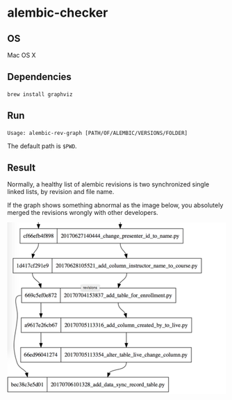 # alembic-checker

## OS
Mac OS X

## Dependencies
`brew install graphviz`

## Run

`Usage: alembic-rev-graph [PATH/OF/ALEMBIC/VERSIONS/FOLDER]`

The default path is `$PWD`.

## Result
Normally, a healthy list of alembic revisions is two synchronized single linked lists, by revision and file name.

If the graph shows something abnormal as the image below, you absolutely merged the revisions wrongly with other developers.

![alembic-revision-in-wrong-sort](https://github.com/wushaobo/alembic-checker/raw/master/alembic-revision-in-wrong-sort.png)
